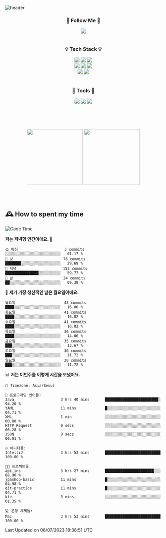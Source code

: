 ![header](https://capsule-render.vercel.app/api?type=waving&color=0:FFE29F,50:FFA99F,100:FF719A&height=300&fontAlignY=40&section=header&text=sung%20eun&fontSize=80&fontColor=FFFFFF)

<div align="center">
	<h3>🐹  Follow Me  🐹</h3>
	<a href="https://velog.io/@saeun05" target="_blank"><img src="https://img.shields.io/badge/Velog-20C997?style=flat&logo=velog&logoColor=white"/></a><br><br>
	<h3>💡  Tech Stack  💡</h3>
	<img src="https://img.shields.io/badge/Java-0078D4?style=flat"/>
	<img src="https://img.shields.io/badge/Spring-6DB33F?style=flat&logo=spring&logoColor=white"/>
	<img src="https://img.shields.io/badge/SpringBoot-6DB33F?style=flat&logo=springboot&logoColor=white"/><br>
	<img src="https://img.shields.io/badge/HTML5-E34F26?style=flat&logo=html5&logoColor=white"/>
	<img src="https://img.shields.io/badge/CSS3-1572B6?style=flat&logo=css3&logoColor=white"/>
	<img src="https://img.shields.io/badge/jQuery-0769AD?style=flat&logo=jquery&logoColor=white"/><br>
	<img src="https://img.shields.io/badge/MySQL-4479A1?style=flat&logo=mysql&logoColor=white"/>
	<img src="https://img.shields.io/badge/oracle-F80000?style=flat&logo=oracle&logoColor=white"/><br><br>
	<h3>🔦  Tools  🔦</h3>
	<img src="https://img.shields.io/badge/intelliJ IDEA-000000?style=flat&logo=intellijidea&logoColor=white"/>
	<img src="https://img.shields.io/badge/Notion-F9DC3E?style=flat&logo=notion&logoColor=white"/>
	<img src="https://img.shields.io/badge/Git-F05032?style=flat&logo=git&logoColor=white"/><br><br>
</div>

<br><br>

<div align="center">
  <img style="height:180px" src="https://github-readme-stats.vercel.app/api?username=sungeunn&show_icons=true&theme=omni&locale=kr"/>
  <img style="height:180px" src="https://github-readme-stats.vercel.app/api/top-langs/?username=sungeunn&theme=omni&layout=compact&locale=kr"/>
</div>

<br><br>

## 🕰 How to spent my time
<!--START_SECTION:waka-->
![Code Time](http://img.shields.io/badge/Code%20Time-60%20hrs%2022%20mins-blue)

**저는 저녁형 인간이에요. 🦉** 

```text
🌞 아침                     3 commits           ░░░░░░░░░░░░░░░░░░░░░░░░░   01.17 % 
🌆 낮　                     76 commits          ███████░░░░░░░░░░░░░░░░░░   29.69 % 
🌃 저녁                     153 commits         ███████████████░░░░░░░░░░   59.77 % 
🌙 밤　                     24 commits          ██░░░░░░░░░░░░░░░░░░░░░░░   09.38 % 
```
📅 **제가 가장 생산적인 날은 월요일이에요.** 

```text
월요일                      43 commits          ████░░░░░░░░░░░░░░░░░░░░░   16.80 % 
화요일                      41 commits          ████░░░░░░░░░░░░░░░░░░░░░   16.02 % 
수요일                      41 commits          ████░░░░░░░░░░░░░░░░░░░░░   16.02 % 
목요일                      36 commits          ████░░░░░░░░░░░░░░░░░░░░░   14.06 % 
금요일                      35 commits          ███░░░░░░░░░░░░░░░░░░░░░░   13.67 % 
토요일                      30 commits          ███░░░░░░░░░░░░░░░░░░░░░░   11.72 % 
일요일                      30 commits          ███░░░░░░░░░░░░░░░░░░░░░░   11.72 % 
```


📊 **저는 이번주를 이렇게 시간을 보냈어요.** 

```text
🕑︎ Timezone: Asia/Seoul

💬 프로그래밍 언어들: 
Java                     3 hrs 40 mins       ████████████████████████░   94.20 % 
YAML                     11 mins             █░░░░░░░░░░░░░░░░░░░░░░░░   04.71 % 
XML                      1 min               ░░░░░░░░░░░░░░░░░░░░░░░░░   00.80 % 
HTTP Request             0 secs              ░░░░░░░░░░░░░░░░░░░░░░░░░   00.28 % 
JSON                     0 secs              ░░░░░░░░░░░░░░░░░░░░░░░░░   00.01 % 

🔥 에디터들: 
IntelliJ                 3 hrs 53 mins       █████████████████████████   100.00 % 

🐱‍💻 프로젝트들: 
api_ins                  3 hrs 27 mins       ██████████████████████░░░   88.96 % 
jpashop-basic            11 mins             █░░░░░░░░░░░░░░░░░░░░░░░░   04.98 % 
git-practice             11 mins             █░░░░░░░░░░░░░░░░░░░░░░░░   04.71 % 
kfe                      3 mins              ░░░░░░░░░░░░░░░░░░░░░░░░░   01.35 % 

💻 운영 체제들: 
Mac                      3 hrs 53 mins       █████████████████████████   100.00 % 
```


 Last Updated on 06/07/2023 18:38:51 UTC
<!--END_SECTION:waka-->
